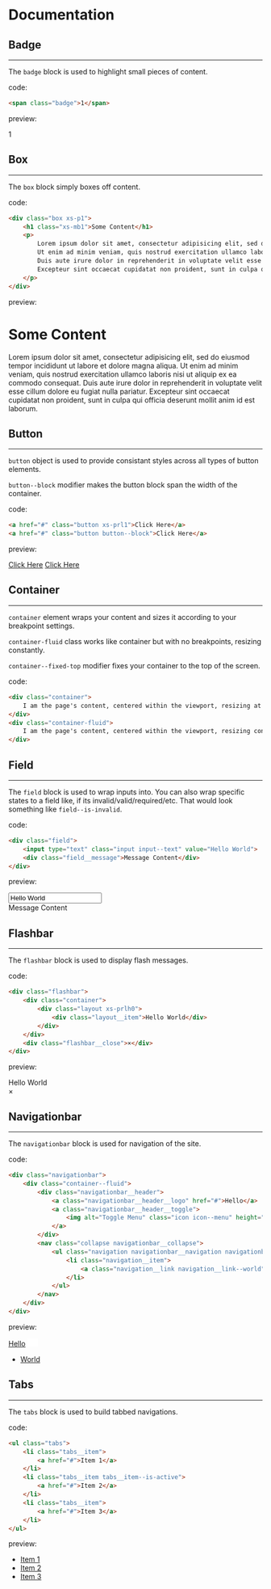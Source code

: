 # Documentation


## Badge
--------
The `badge` block is used to highlight small pieces of content.

code: 

``` html
<span class="badge">1</span>
```

preview:

<span class="badge">1</span>

## Box
------
The  `box`  block simply boxes off content.

code: 

``` html
<div class="box xs-p1">
    <h1 class="xs-mb1">Some Content</h1>
    <p>
        Lorem ipsum dolor sit amet, consectetur adipisicing elit, sed do eiusmod tempor incididunt ut labore et dolore magna aliqua.
        Ut enim ad minim veniam, quis nostrud exercitation ullamco laboris nisi ut aliquip ex ea commodo consequat.
        Duis aute irure dolor in reprehenderit in voluptate velit esse cillum dolore eu fugiat nulla pariatur.
        Excepteur sint occaecat cupidatat non proident, sunt in culpa qui officia deserunt mollit anim id est laborum.
    </p>
</div>
```

preview:

<div class="box xs-p1">
    <h1 class="xs-mb1">Some Content</h1>
    <p>
        Lorem ipsum dolor sit amet, consectetur adipisicing elit, sed do eiusmod tempor incididunt ut labore et dolore magna aliqua.
        Ut enim ad minim veniam, quis nostrud exercitation ullamco laboris nisi ut aliquip ex ea commodo consequat.
        Duis aute irure dolor in reprehenderit in voluptate velit esse cillum dolore eu fugiat nulla pariatur.
        Excepteur sint occaecat cupidatat non proident, sunt in culpa qui officia deserunt mollit anim id est laborum.
    </p>
</div>

## Button
---------
`button` object is used to provide consistant styles across all types of button elements.

`button--block` modifier makes the button block span the width of the container.


code:

``` html
<a href="#" class="button xs-prl1">Click Here</a>
<a href="#" class="button button--block">Click Here</a>
```

preview:

<a href="#" class="button xs-prl1">Click Here</a>
<a href="#" class="button button--block">Click Here</a>


## Container
------------
`container` element wraps your content and sizes it according to your breakpoint settings.

`container-fluid` class works like container but with no breakpoints, resizing constantly.

`container--fixed-top` modifier fixes your container to the top of the screen.

code: 

``` html
<div class="container">
	I am the page's content, centered within the viewport, resizing at breakpoints.
</div>
<div class="container-fluid">
	I am the page's content, centered within the viewport, resizing constantly (no breakpoints).
</div>
```


## Field
--------
The `field` block is used to wrap inputs into. You can also wrap specific states to a field like, if its invalid/valid/required/etc.
That would look something like `field--is-invalid`.

code:

``` html
<div class="field">
	<input type="text" class="input input--text" value="Hello World">
	<div class="field__message">Message Content</div>
</div>
```

preview:

<div class="field">
	<input type="text" class="input input--text" value="Hello World">
	<div class="field__message">Message Content</div>
</div>

## Flashbar
-----------
The `flashbar` block is used to display flash messages.

code:

``` html
<div class="flashbar">
	<div class="container">
		<div class="layout xs-prlh0">
			<div class="layout__item">Hello World</div>
		</div>
	</div>
	<div class="flashbar__close">×</div>
</div>
```

preview:

<div class="flashbar">
	<div class="container">
		<div class="layout xs-prlh0">
			<div class="layout__item">Hello World</div>
		</div>
	</div>
	<div class="flashbar__close">×</div>
</div>

## Navigationbar
----------------
The `navigationbar` block is used for navigation of the site.

code:

``` html
<div class="navigationbar">
	<div class="container--fluid">
		<div class="navigationbar__header">
			<a class="navigationbar__header__logo" href="#">Hello</a>
			<a class="navigationbar__header__toggle">
				<img alt="Toggle Menu" class="icon icon--menu" height="16" src="images/ecd9f4dd.spacer.gif" width="20">
			</a>
		</div>
		<nav class="collapse navigationbar__collapse">
			<ul class="navigation navigationbar__navigation navigationbar__navigation--right">
				<li class="navigation__item">
					<a class="navigation__link navigation__link--world" href="#">World</a>
				</li>
			</ul>
		</nav>
	</div>
</div>
```

preview:

<div class="navigationbar">
	<div class="container--fluid">
		<div class="navigationbar__header">
			<a class="navigationbar__header__logo" href="#">Hello</a>
			<a class="navigationbar__header__toggle">
				<img alt="Toggle Menu" class="icon icon--menu" height="16" src="images/ecd9f4dd.spacer.gif" width="20">
			</a>
		</div>
		<nav class="collapse navigationbar__collapse">
			<ul class="navigation navigationbar__navigation navigationbar__navigation--right">
				<li class="navigation__item">
					<a class="navigation__link navigation__link--world" href="#">World</a>
				</li>
			</ul>
		</nav>
	</div>
</div>

## Tabs
-------
The `tabs` block is used to build tabbed navigations.

code:

``` html
<ul class="tabs">
	<li class="tabs__item">
		<a href="#">Item 1</a>
	</li>
	<li class="tabs__item tabs__item--is-active">
		<a href="#">Item 2</a>
	</li>
	<li class="tabs__item">
		<a href="#">Item 3</a>
	</li>
</ul>
```

preview:

<ul class="tabs">
	<li class="tabs__item">
		<a href="#">Item 1</a>
	</li>
	<li class="tabs__item tabs__item--is-active">
		<a href="#">Item 2</a>
	</li>
	<li class="tabs__item">
		<a href="#">Item 3</a>
	</li>
</ul>
